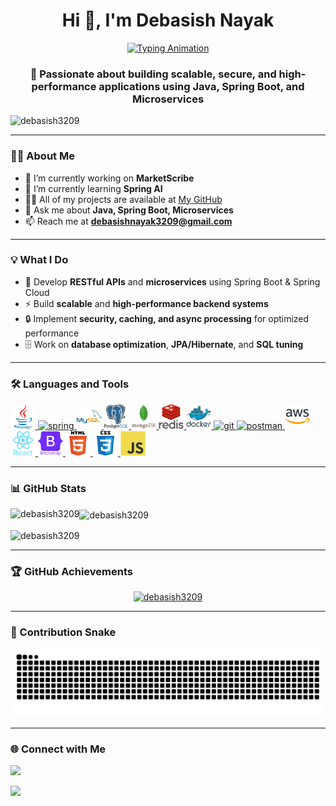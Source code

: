 <h1 align="center">Hi 👋, I'm Debasish Nayak</h1>

<!-- Typing Animation -->
<p align="center">
  <a href="https://git.io/typing-svg">
    <img src="https://readme-typing-svg.herokuapp.com?size=24&duration=3000&color=F75C7E&center=true&vCenter=true&lines=Java+Backend+Developer;Spring+Boot+%7C+Microservices;Scalable+%26+High-Performance+Apps;Always+Learning+New+Things" alt="Typing Animation" />
  </a>
</p>

<h3 align="center">🚀 Passionate about building scalable, secure, and high-performance applications using Java, Spring Boot, and Microservices</h3>

<p align="left"> 
  <img src="https://komarev.com/ghpvc/?username=debasish3209&label=Profile%20views&color=0e75b6&style=flat" alt="debasish3209" /> 
</p>

---

### 👨‍💻 About Me
- 🔭 I’m currently working on **MarketScribe**  
- 🌱 I’m currently learning **Spring AI**  
- 👨‍💻 All of my projects are available at [My GitHub](https://github.com/Debasish3209/Debasish3209)  
- 💬 Ask me about **Java, Spring Boot, Microservices**  
- 📫 Reach me at **debasishnayak3209@gmail.com**  

---

### 💡 What I Do
- 🚀 Develop **RESTful APIs** and **microservices** using Spring Boot & Spring Cloud  
- ⚡ Build **scalable** and **high-performance backend systems**  
- 🔒 Implement **security, caching, and async processing** for optimized performance  
- 🗄️ Work on **database optimization**, **JPA/Hibernate**, and **SQL tuning**  

---

### 🛠️ Languages and Tools
<p align="left"> 
  <a href="https://www.java.com" target="_blank" rel="noreferrer"> 
    <img src="https://raw.githubusercontent.com/devicons/devicon/master/icons/java/java-original.svg" alt="java" width="40" height="40"/> 
  </a>
  <a href="https://spring.io/" target="_blank" rel="noreferrer"> 
    <img src="https://www.vectorlogo.zone/logos/springio/springio-icon.svg" alt="spring" width="40" height="40"/> 
  </a>
  <a href="https://www.mysql.com/" target="_blank" rel="noreferrer"> 
    <img src="https://raw.githubusercontent.com/devicons/devicon/master/icons/mysql/mysql-original-wordmark.svg" alt="mysql" width="40" height="40"/> 
  </a>
  <a href="https://www.postgresql.org" target="_blank" rel="noreferrer"> 
    <img src="https://raw.githubusercontent.com/devicons/devicon/master/icons/postgresql/postgresql-original-wordmark.svg" alt="postgresql" width="40" height="40"/> 
  </a>
  <a href="https://www.mongodb.com/" target="_blank" rel="noreferrer"> 
    <img src="https://raw.githubusercontent.com/devicons/devicon/master/icons/mongodb/mongodb-original-wordmark.svg" alt="mongodb" width="40" height="40"/> 
  </a>
  <a href="https://redis.io" target="_blank" rel="noreferrer"> 
    <img src="https://raw.githubusercontent.com/devicons/devicon/master/icons/redis/redis-original-wordmark.svg" alt="redis" width="40" height="40"/> 
  </a>
  <a href="https://www.docker.com/" target="_blank" rel="noreferrer"> 
    <img src="https://raw.githubusercontent.com/devicons/devicon/master/icons/docker/docker-original-wordmark.svg" alt="docker" width="40" height="40"/> 
  </a>
  <a href="https://git-scm.com/" target="_blank" rel="noreferrer"> 
    <img src="https://www.vectorlogo.zone/logos/git-scm/git-scm-icon.svg" alt="git" width="40" height="40"/> 
  </a>
  <a href="https://postman.com" target="_blank" rel="noreferrer"> 
    <img src="https://www.vectorlogo.zone/logos/getpostman/getpostman-icon.svg" alt="postman" width="40" height="40"/> 
  </a>
  <a href="https://aws.amazon.com" target="_blank" rel="noreferrer"> 
    <img src="https://raw.githubusercontent.com/devicons/devicon/master/icons/amazonwebservices/amazonwebservices-original-wordmark.svg" alt="aws" width="40" height="40"/> 
  </a>
  <a href="https://reactjs.org/" target="_blank" rel="noreferrer"> 
    <img src="https://raw.githubusercontent.com/devicons/devicon/master/icons/react/react-original-wordmark.svg" alt="react" width="40" height="40"/> 
  </a>
  <a href="https://getbootstrap.com" target="_blank" rel="noreferrer"> 
    <img src="https://raw.githubusercontent.com/devicons/devicon/master/icons/bootstrap/bootstrap-plain-wordmark.svg" alt="bootstrap" width="40" height="40"/> 
  </a>
  <a href="https://www.w3.org/html/" target="_blank" rel="noreferrer"> 
    <img src="https://raw.githubusercontent.com/devicons/devicon/master/icons/html5/html5-original-wordmark.svg" alt="html5" width="40" height="40"/> 
  </a>
  <a href="https://www.w3schools.com/css/" target="_blank" rel="noreferrer"> 
    <img src="https://raw.githubusercontent.com/devicons/devicon/master/icons/css3/css3-original-wordmark.svg" alt="css3" width="40" height="40"/> 
  </a>
  <a href="https://developer.mozilla.org/en-US/docs/Web/JavaScript" target="_blank" rel="noreferrer"> 
    <img src="https://raw.githubusercontent.com/devicons/devicon/master/icons/javascript/javascript-original.svg" alt="javascript" width="40" height="40"/> 
  </a>
</p>

---

### 📊 GitHub Stats
<p>
  <img align="left" src="https://github-readme-stats.vercel.app/api/top-langs?username=debasish3209&show_icons=true&locale=en&layout=compact&theme=tokyonight" alt="debasish3209" />
</p>

<p>
  <img align="center" src="https://github-readme-stats.vercel.app/api?username=debasish3209&show_icons=true&locale=en&theme=tokyonight" alt="debasish3209" />
</p>

<p>
  <img align="center" src="https://github-readme-streak-stats.herokuapp.com/?user=debasish3209&theme=tokyonight" alt="debasish3209" />
</p>

---

### 🏆 GitHub Achievements
<p align="center"> 
  <a href="https://github.com/ryo-ma/github-profile-trophy">
    <img src="https://github-profile-trophy.vercel.app/?username=debasish3209&theme=tokyonight&margin-w=15&margin-h=15" alt="debasish3209" />
  </a> 
</p>

---


### 🐍 Contribution Snake
![Snake animation](https://github.com/Debasish3209/Debasish3209/blob/output/github-contribution-grid-snake.svg)


---

### 🌐 Connect with Me
<div align="left">
  
 [<img src="https://img.shields.io/static/v1?message=Gmail&logo=gmail&label=&color=D14836&logoColor=white&labelColor=&style=for-the-badge" height="35" />](mailto:nayakdebasish707@gmail.com)

 [<img src="https://img.shields.io/static/v1?message=LinkedIn&logo=linkedin&label=&color=0077B5&logoColor=white&labelColor=&style=for-the-badge" height="35" />](https://www.linkedin.com/in/debasish-nayak-844597226/)
</div>
